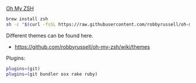 

[Oh My ZSH](https://github.com/robbyrussell/oh-my-zsh)

```bash
brew install zsh
sh -c "$(curl -fsSL https://raw.githubusercontent.com/robbyrussell/oh-my-zsh/master/tools/install.sh)"
```

Different themes can be found here. 

* https://github.com/robbyrussell/oh-my-zsh/wiki/themes

Plugins:

```bash
plugins=(git)
plugins=(git bundler osx rake ruby)
```








